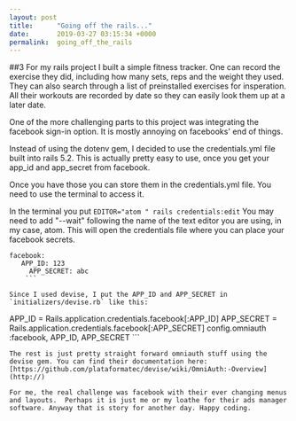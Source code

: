 ```yaml
---
layout: post
title:      "Going off the rails..."
date:       2019-03-27 03:15:34 +0000
permalink:  going_off_the_rails
---
```



##3 For my rails project I built a simple fitness tracker. One can record the exercise they did, including how many sets, reps and the weight they used. They can also search through a list of preinstalled exercises for insperation. All their workouts are recorded by date so they can easily look them up at a later date. 

One of the more challenging parts to this project was integrating the facebook sign-in option. It is mostly annoying on facebooks' end of things. 

Instead of using the dotenv gem, I decided to use the credentials.yml file built into rails  5.2. This is actually pretty easy to use, once you get your app_id and app_secret from facebook. 

Once you have those you can store them in the credentials.yml file. You need to use the terminal to access it. 

In the terminal you put  `EDITOR="atom " rails credentials:edit` You may need to add "--wait" following the name of the text editor you are using, in my case, atom. This will open the credentials file where you can place your facebook secrets.

 ```
 facebook: 
    APP_ID: 123
	  APP_SECRET: abc
	 ```
	 
Since I used devise, I put the APP_ID and APP_SECRET in `initializers/devise.rb` like this:
```
  APP_ID = Rails.application.credentials.facebook[:APP_ID]
  APP_SECRET = Rails.application.credentials.facebook[:APP_SECRET]
  config.omniauth :facebook, APP_ID, APP_SECRET
	```
	
	The rest is just pretty straight forward omniauth stuff using the devise gem. You can find their documentation here: [https://github.com/plataformatec/devise/wiki/OmniAuth:-Overview](http://)
	
	For me, the real challenge was facebook with their ever changing menus and layouts.  Perhaps it is just me or my loathe for their ads manager software. Anyway that is story for another day. Happy coding.
				

				
	
